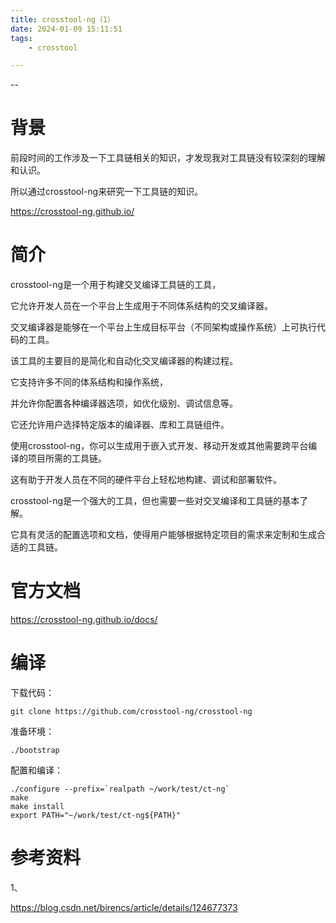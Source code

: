 ```yaml
---
title: crosstool-ng（1）
date: 2024-01-09 15:11:51
tags:
	- crosstool

---
```


--

# 背景

前段时间的工作涉及一下工具链相关的知识，才发现我对工具链没有较深刻的理解和认识。

所以通过crosstool-ng来研究一下工具链的知识。

https://crosstool-ng.github.io/

# 简介

crosstool-ng是一个用于构建交叉编译工具链的工具，

它允许开发人员在一个平台上生成用于不同体系结构的交叉编译器。

交叉编译器是能够在一个平台上生成目标平台（不同架构或操作系统）上可执行代码的工具。

该工具的主要目的是简化和自动化交叉编译器的构建过程。

它支持许多不同的体系结构和操作系统，

并允许你配置各种编译器选项，如优化级别、调试信息等。

它还允许用户选择特定版本的编译器、库和工具链组件。

使用crosstool-ng，你可以生成用于嵌入式开发、移动开发或其他需要跨平台编译的项目所需的工具链。

这有助于开发人员在不同的硬件平台上轻松地构建、调试和部署软件。

crosstool-ng是一个强大的工具，但也需要一些对交叉编译和工具链的基本了解。

它具有灵活的配置选项和文档，使得用户能够根据特定项目的需求来定制和生成合适的工具链。

# 官方文档

https://crosstool-ng.github.io/docs/



# 编译

下载代码：

```
git clone https://github.com/crosstool-ng/crosstool-ng
```

准备环境：

```
./bootstrap
```

配置和编译：

```
./configure --prefix=`realpath ~/work/test/ct-ng`
make 
make install
export PATH="~/work/test/ct-ng${PATH}"
```



# 参考资料

1、

https://blog.csdn.net/birencs/article/details/124677373